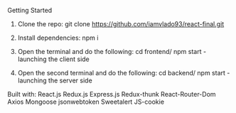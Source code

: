 Getting Started

1) Clone the repo:
git clone https://github.com/iamvlado93/react-final.git

2) Install dependencies:
npm i

3) Open the terminal and do the following: cd frontend/ npm start - launching the client side
4) Open the second terminal and do the following: cd backend/ npm start - launching the server side

Built with:
React.js
Redux.js
Express.js
Redux-thunk
React-Router-Dom
Axios
Mongoose
jsonwebtoken
Sweetalert
JS-cookie
